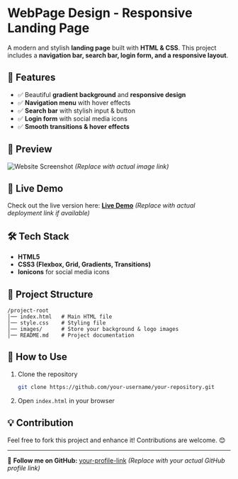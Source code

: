 # WebPage Design - Responsive Landing Page

A modern and stylish **landing page** built with **HTML & CSS**. This project includes a **navigation bar, search bar, login form, and a responsive layout**.

## 🌟 Features
- ✅ Beautiful **gradient background** and **responsive design**
- ✅ **Navigation menu** with hover effects
- ✅ **Search bar** with stylish input & button
- ✅ **Login form** with social media icons
- ✅ **Smooth transitions & hover effects**

## 📸 Preview
![Website Screenshot](link-to-screenshot) *(Replace with actual image link)*

## 🚀 Live Demo
Check out the live version here: **[Live Demo](your-live-demo-link)** *(Replace with actual deployment link if available)*

## 🛠️ Tech Stack
- **HTML5**  
- **CSS3 (Flexbox, Grid, Gradients, Transitions)**  
- **Ionicons** for social media icons  

## 📂 Project Structure
```
/project-root
│── index.html   # Main HTML file
│── style.css    # Styling file
│── images/      # Store your background & logo images
│── README.md    # Project documentation
```

## 📌 How to Use
1. Clone the repository  
   ```sh
   git clone https://github.com/your-username/your-repository.git
   ```
2. Open `index.html` in your browser  

## 💡 Contribution
Feel free to fork this project and enhance it! Contributions are welcome. 😊  

---

🔗 **Follow me on GitHub:** [your-profile-link](https://github.com/your-username) *(Replace with your actual GitHub profile link)*

